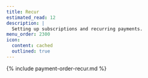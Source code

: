 ```yaml
---
title: Recur
estimated_read: 12
description: |
  Setting up subscriptions and recurring payments.
menu_order: 2300
icon:
  content: cached
  outlined: true
---
```


{% include payment-order-recur.md %}
